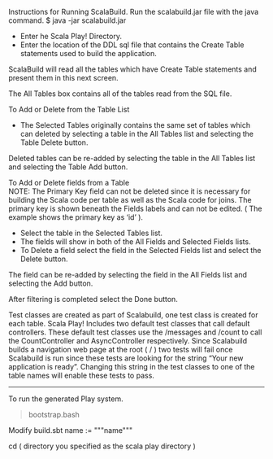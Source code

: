 Instructions for Running ScalaBuild.
Run the scalabuild.jar file with the java command. 
$ java -jar scalabuild.jar

* Enter he Scala Play! Directory. 
* Enter the location of the DDL sql file that contains the Create Table statements used to build the application.

ScalaBuild will read all the tables which have Create Table statements and present them in this next screen.

The All Tables box contains all of the tables read from the SQL file.   

To Add or Delete from the Table List
* The Selected Tables originally contains the same set of tables which can deleted by selecting a table in the All Tables list and selecting the Table Delete button.

Deleted tables can be re-added by selecting the table in the All Tables list and selecting the Table Add button.

To Add or Delete fields from a Table\
NOTE:   The Primary Key field can not be deleted since it is necessary for building the Scala code per table as well as the Scala code for joins.     The primary key is shown beneath the Fields labels and can not be edited.   ( The example shows the primary key as ‘id’ ). 
* Select the table in the Selected Tables list.
* The fields will show in both of the All Fields and Selected Fields lists.
* To Delete a field select the field in the Selected Fields list and select the Delete button.

The field can be re-added by selecting the field in the All Fields list and selecting the Add button.

After filtering is completed select the Done button.  

Test classes are created as part of Scalabuild, one test class is created for each table.     Scala Play! Includes two default test classes that call default controllers.     These default test classes use the /messages and /count to call the CountController and AsyncController respectively.   Since Scalabuild builds a navigation web page at the root ( / )   two tests will fail once Scalabuild is run since these tests are looking for the string “Your new application is ready”.    Changing this string in the test classes to one of the table names will enable these tests to pass.   

-------------------------------------------------
To run the generated Play system. 

>  bootstrap.bash

Modify build.sbt name := """name"""

cd ( directory you specified as the scala play directory ) 
